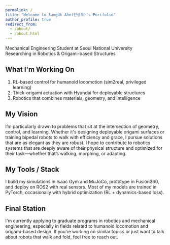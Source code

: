 ```yaml
---
permalink: /
title: "Welcome to SangUk Ahn(안상욱)'s Portfolio"
author_profile: true
redirect_from: 
  - /about/
  - /about.html
---
```

Mechanical Engineering Student at Seoul National University  
Researching in Robotics & Origami-based Structures

What I'm Working On
------
1. RL-based control for humanoid locomotion (sim2real, privileged learning)
1. Thick-origami actuation with Hyundai for deployable structures
1. Robotics that combines materials, geometry, and intelligence

My Vision
------
I’m particularly drawn to problems that sit at the intersection of geometry, control, and learning. Whether it's designing deployable origami surfaces or training bipedal robots to walk with efficiency and grace, I pursue solutions that are as elegant as they are robust. I hope to contribute to robotics systems that are deeply aware of their physical structure and optimized for their task—whether that’s walking, morphing, or adapting.

My Tools / Stack
------
I build my simulations in Isaac Gym and MuJoCo, prototype in Fusion360, and deploy on ROS2 with real sensors. Most of my models are trained in PyTorch, occasionally with hybrid optimization (RL + dynamics-based loss).

Final Station
------
I'm currently applying to graduate programs in robotics and mechanical engineering, especially in fields related to humanoid locomotion and origami-based design.
If you’re working on similar topics or just want to talk about robots that walk and fold, feel free to reach out.